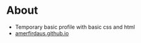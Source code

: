 # About

- Temporary basic profile with basic css and html
- [amerfirdaus.github.io](https://amerfirdaus.github.io/)
